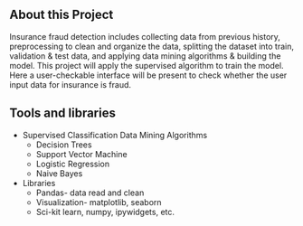 ## About this Project
Insurance fraud detection includes collecting data from previous history, preprocessing to clean and organize the data, 
splitting the dataset into train, validation & test data, and applying data mining algorithms & building the model. This project 
will apply the supervised algorithm to train the model. Here a user-checkable interface will be present to check whether the user input data for insurance is fraud.
## Tools and libraries
- Supervised Classification Data Mining Algorithms
  - Decision Trees
  - Support Vector Machine
  - Logistic Regression
  - Naive Bayes
- Libraries
  - Pandas- data read and clean
  - Visualization- matplotlib, seaborn
  - Sci-kit learn, numpy, ipywidgets, etc.
